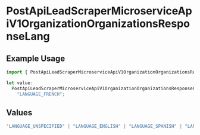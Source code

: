 # PostApiLeadScraperMicroserviceApiV1OrganizationOrganizationsResponseLang

## Example Usage

```typescript
import { PostApiLeadScraperMicroserviceApiV1OrganizationOrganizationsResponseLang } from "oppulence-backend-sdk/models/operations";

let value:
  PostApiLeadScraperMicroserviceApiV1OrganizationOrganizationsResponseLang =
    "LANGUAGE_FRENCH";
```

## Values

```typescript
"LANGUAGE_UNSPECIFIED" | "LANGUAGE_ENGLISH" | "LANGUAGE_SPANISH" | "LANGUAGE_FRENCH" | "LANGUAGE_GERMAN" | "LANGUAGE_ITALIAN" | "LANGUAGE_PORTUGUESE" | "LANGUAGE_DUTCH" | "LANGUAGE_RUSSIAN" | "LANGUAGE_CHINESE" | "LANGUAGE_JAPANESE" | "LANGUAGE_KOREAN" | "LANGUAGE_ARABIC" | "LANGUAGE_HINDI" | "LANGUAGE_GREEK" | "LANGUAGE_TURKISH"
```